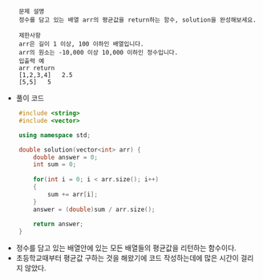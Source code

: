 ```
    문제 설명
    정수를 담고 있는 배열 arr의 평균값을 return하는 함수, solution을 완성해보세요.

    제한사항
    arr은 길이 1 이상, 100 이하인 배열입니다.
    arr의 원소는 -10,000 이상 10,000 이하인 정수입니다.
    입출력 예
    arr	return
    [1,2,3,4]	2.5
    [5,5]	5
```

- 풀이 코드

```cpp
    #include <string>
    #include <vector>

    using namespace std;

    double solution(vector<int> arr) {
        double answer = 0;
        int sum = 0;
        
        for(int i = 0; i < arr.size(); i++)
        {
            sum += arr[i];
        }
        answer = (double)sum / arr.size();
        
        return answer;
    }
```

- 정수를 담고 있는 배열안에 있는 모든 배열들의 평균값을 리턴하는 함수이다.
- 초등학교때부터 평균값 구하는 것을 해왔기에 코드 작성하는데에 많은 시간이 걸리지 않았다.